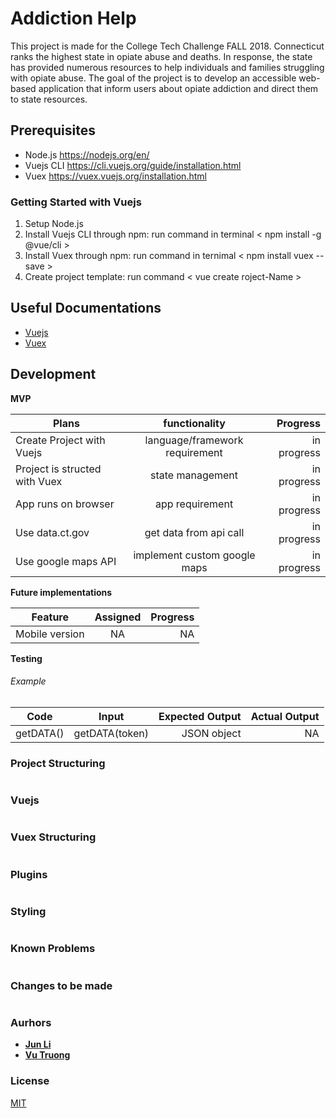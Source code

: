 # Addiction Help
This project is made for the College Tech Challenge FALL 2018. Connecticut ranks the highest state in opiate abuse and deaths. In response, the state has provided numerous resources to help individuals and families struggling with opiate abuse. The goal of the project is to develop an accessible web-based application that inform users about opiate addiction and direct them to state resources.
## Prerequisites

* Node.js https://nodejs.org/en/
* Vuejs CLI https://cli.vuejs.org/guide/installation.html
* Vuex https://vuex.vuejs.org/installation.html

### Getting Started with Vuejs
1. Setup Node.js
2. Install Vuejs CLI through npm: run command in terminal < npm install -g @vue/cli >
3. Install Vuex through npm: run command in ternimal < npm install vuex --save >
4. Create project template: run command < vue create roject-Name >

## Useful Documentations
* [Vuejs](https://vuex.vuejs.org/)
* [Vuex](https://vuejs.org/v2/guide/index.html)

## Development
**MVP**

| Plans        | functionality    | Progress  |
| ------------- |:-------------:| -----:|
| Create Project with Vuejs      | language/framework requirement |  in progress  |
|   Project is structed with Vuex    | state management     |  in progress   |
|App runs on browser | app requirement| in progress|
| Use data.ct.gov  | get data from api call    |    in progress    |
| Use google maps API  | implement custom google maps     |    in progress    |

**Future implementations**

| Feature        | Assigned     | Progress  |
| ------------- |:-------------:| -----:|
| Mobile version | NA |  NA  |

**Testing**
###### Example

| Code        | Input     | Expected Output  | Actual Output |
| ------------- |:-------------:| -----:| ----------:|
| getDATA()| getDATA(token) |  JSON object  | NA |
### Project Structuring
```

```
### Vuejs
```

```
### Vuex Structuring
```

```
### Plugins
```

```
### Styling
```

```
### Known Problems
```

```
### Changes to be made
```

```
### Aurhors
* [**Jun Li**](https://github.com/june11084)
* [**Vu Truong**](https://github.com/hirovu)

### License
[MIT](https://choosealicense.com/licenses/mit/)
